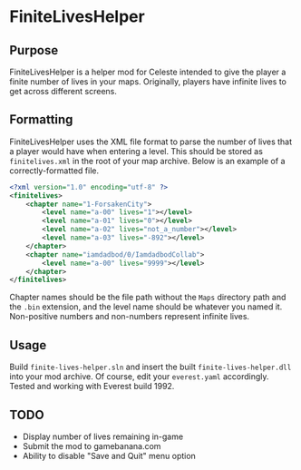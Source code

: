 # FiniteLivesHelper
## Purpose
FiniteLivesHelper is a helper mod for Celeste intended to give the player a finite number of lives in your maps. Originally, players have infinite lives to get across different screens.

## Formatting
FiniteLivesHelper uses the XML file format to parse the number of lives that a player would have when entering a level. This should be stored as `finitelives.xml` in the root of your map archive.
Below is an example of a correctly-formatted file.
```xml
<?xml version="1.0" encoding="utf-8" ?>
<finitelives>
	<chapter name="1-ForsakenCity">
		<level name="a-00" lives="1"></level>
		<level name="a-01" lives="0"></level>
		<level name="a-02" lives="not_a_number"></level>
		<level name="a-03" lives="-892"></level>
	</chapter>
	<chapter name="iamdadbod/0/IamdadbodCollab">
		<level name="a-00" lives="9999"></level>
	</chapter>
</finitelives>
```
Chapter names should be the file path without the `Maps` directory path and the `.bin` extension, and the level name should be whatever you named it.
Non-positive numbers and non-numbers represent infinite lives.

## Usage
Build `finite-lives-helper.sln` and insert the built `finite-lives-helper.dll` into your mod archive. Of course, edit your `everest.yaml` accordingly. Tested and working with Everest build 1992.

## TODO
- Display number of lives remaining in-game
- Submit the mod to gamebanana.com
- Ability to disable "Save and Quit" menu option
